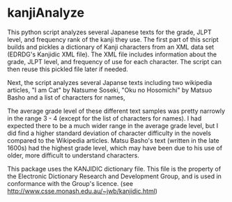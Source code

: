 # kanjiAnalyze

This python script analyzes several Japanese texts for the grade, JLPT level, and frequency rank of the kanji they use. The first part of this script builds and pickles a dictionary of Kanji characters from an XML data set (EDRDG's Kanjidic XML file). The XML file includes information about the grade, JLPT level, and frequency of use for each character. The script can then reuse this pickled file later if needed.

Next, the script analyzes several Japanse texts including two wikipedia articles, "I am Cat" by Natsume Soseki, "Oku no Hosomichi" by Matsuo Basho and a list of characters for names,

The average grade level of these different text samples was pretty narrowly in the range 3 - 4 (except for the list of characters for names). I had expected there to be a much wider range in the average grade level, but I did find a higher standard deviation of character difficulty in the novels compared to the Wikipedia articles. Matsu Basho's text (written in the late 1600s) had the highest grade level, which may have been due to his use of older, more difficult to understand characters.

This package uses the KANJIDIC dictionary file. This file is the property of the Electronic Dictionary Research and Development Group, and is used in conformance with the Group's licence. (see http://www.csse.monash.edu.au/~jwb/kanjidic.html)

